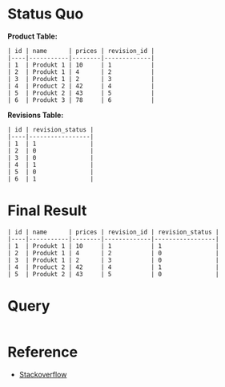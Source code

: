 # Status Quo

**Product Table:**

	| id | name      | prices | revision_id |
	|----|-----------|--------|-------------|
	| 1  | Produkt 1 | 10     | 1           |
	| 2  | Produkt 1 | 4      | 2           |
	| 3  | Produkt 1 | 2      | 3           |
	| 4  | Product 2 | 42     | 4           |
	| 5  | Produkt 2 | 43     | 5           |
	| 6  | Produkt 3 | 78     | 6           |


**Revisions Table:**

	| id | revision_status |
	|----|-----------------|
	| 1  | 1               |
	| 2  | 0               |
	| 3  | 0               |
	| 4  | 1               |
	| 5  | 0               |
	| 6  | 1               |	
	
# Final Result

	| id | name      | prices | revision_id | revision_status |
	|----|-----------|--------|-------------|-----------------|
	| 1  | Produkt 1 | 10     | 1           | 1               |
	| 2  | Produkt 1 | 4      | 2           | 0               |
	| 3  | Produkt 1 | 2      | 3           | 0               |
	| 4  | Product 2 | 42     | 4           | 1               |
	| 5  | Produkt 2 | 43     | 5           | 0               |
  
# Query  

```

```

# Reference
* [Stackoverflow](https://stackoverflow.com/questions/48033029/getting-rows-which-have-a-certain-revision-status)
